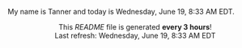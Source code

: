 My name is Tanner and today is Wednesday, June 19, 8:33 AM EDT.

<p align="center">This <i>README</i> file is generated <b>every 3 hours</b>!</br>Last refresh: Wednesday, June 19, 8:33 AM EDT<br /></p>
